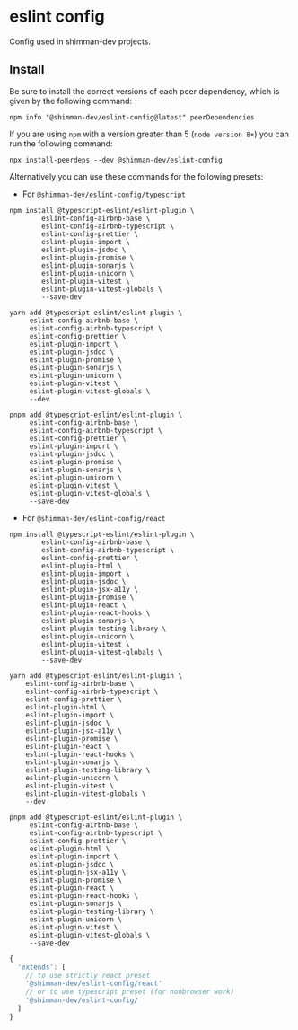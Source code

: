 # eslint config

Config used in shimman-dev projects.

## Install

Be sure to install the correct versions of each peer dependency, which is given
by the following command:

```shell
npm info "@shimman-dev/eslint-config@latest" peerDependencies
```

If you are using `npm` with a version greater than 5 (`node version 8+`) you can
run the following command:

```shell
npx install-peerdeps --dev @shimman-dev/eslint-config
```

Alternatively you can use these commands for the following presets:

- For `@shimman-dev/eslint-config/typescript`

```shell
npm install @typescript-eslint/eslint-plugin \
	    eslint-config-airbnb-base \
	    eslint-config-airbnb-typescript \
	    eslint-config-prettier \
	    eslint-plugin-import \
	    eslint-plugin-jsdoc \
	    eslint-plugin-promise \
	    eslint-plugin-sonarjs \
	    eslint-plugin-unicorn \
	    eslint-plugin-vitest \
	    eslint-plugin-vitest-globals \
	    --save-dev
```

```shell
yarn add @typescript-eslint/eslint-plugin \
	 eslint-config-airbnb-base \
	 eslint-config-airbnb-typescript \
	 eslint-config-prettier \
	 eslint-plugin-import \
	 eslint-plugin-jsdoc \
	 eslint-plugin-promise \
	 eslint-plugin-sonarjs \
	 eslint-plugin-unicorn \
	 eslint-plugin-vitest \
	 eslint-plugin-vitest-globals \
	 --dev
```

```shell
pnpm add @typescript-eslint/eslint-plugin \
	 eslint-config-airbnb-base \
	 eslint-config-airbnb-typescript \
	 eslint-config-prettier \
	 eslint-plugin-import \
	 eslint-plugin-jsdoc \
	 eslint-plugin-promise \
	 eslint-plugin-sonarjs \
	 eslint-plugin-unicorn \
	 eslint-plugin-vitest \
	 eslint-plugin-vitest-globals \
	 --save-dev
```

- For `@shimman-dev/eslint-config/react`

```shell
npm install @typescript-eslint/eslint-plugin \
	    eslint-config-airbnb-base \
	    eslint-config-airbnb-typescript \
	    eslint-config-prettier \
	    eslint-plugin-html \
	    eslint-plugin-import \
	    eslint-plugin-jsdoc \
	    eslint-plugin-jsx-a11y \
	    eslint-plugin-promise \
	    eslint-plugin-react \
	    eslint-plugin-react-hooks \
	    eslint-plugin-sonarjs \
	    eslint-plugin-testing-library \
	    eslint-plugin-unicorn \
	    eslint-plugin-vitest \
	    eslint-plugin-vitest-globals \
	    --save-dev
```

```shell
yarn add @typescript-eslint/eslint-plugin \
	eslint-config-airbnb-base \
	eslint-config-airbnb-typescript \
	eslint-config-prettier \
	eslint-plugin-html \
	eslint-plugin-import \
	eslint-plugin-jsdoc \
	eslint-plugin-jsx-a11y \
	eslint-plugin-promise \
	eslint-plugin-react \
	eslint-plugin-react-hooks \
	eslint-plugin-sonarjs \
	eslint-plugin-testing-library \
	eslint-plugin-unicorn \
	eslint-plugin-vitest \
	eslint-plugin-vitest-globals \
	--dev
```

```shell
pnpm add @typescript-eslint/eslint-plugin \
	 eslint-config-airbnb-base \
	 eslint-config-airbnb-typescript \
	 eslint-config-prettier \
	 eslint-plugin-html \
	 eslint-plugin-import \
	 eslint-plugin-jsdoc \
	 eslint-plugin-jsx-a11y \
	 eslint-plugin-promise \
	 eslint-plugin-react \
	 eslint-plugin-react-hooks \
	 eslint-plugin-sonarjs \
	 eslint-plugin-testing-library \
	 eslint-plugin-unicorn \
	 eslint-plugin-vitest \
	 eslint-plugin-vitest-globals \
	 --save-dev
```

```js
{
  'extends': [
    // to use strictly react preset
    '@shimman-dev/eslint-config/react'
    // or to use typescript preset (for nonbrowser work)
    '@shimman-dev/eslint-config/
  ]
}
```

